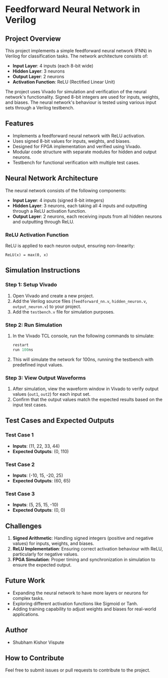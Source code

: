 
# Feedforward Neural Network in Verilog

## Project Overview
This project implements a simple feedforward neural network (FNN) in Verilog for classification tasks. The network architecture consists of:
- **Input Layer**: 4 inputs (each 8-bit wide)
- **Hidden Layer**: 3 neurons
- **Output Layer**: 2 neurons
- **Activation Function**: ReLU (Rectified Linear Unit)

The project uses Vivado for simulation and verification of the neural network's functionality. Signed 8-bit integers are used for inputs, weights, and biases. The neural network's behaviour is tested using various input sets through a Verilog testbench.

## Features
- Implements a feedforward neural network with ReLU activation.
- Uses signed 8-bit values for inputs, weights, and biases.
- Designed for FPGA implementation and verified using Vivado.
- Modular code structure with separate modules for hidden and output neurons.
- Testbench for functional verification with multiple test cases.

## Neural Network Architecture
The neural network consists of the following components:
- **Input Layer**: 4 inputs (signed 8-bit integers)
- **Hidden Layer**: 3 neurons, each taking all 4 inputs and outputting through a ReLU activation function.
- **Output Layer**: 2 neurons, each receiving inputs from all hidden neurons and outputting through ReLU.

### ReLU Activation Function
ReLU is applied to each neuron output, ensuring non-linearity:
```
ReLU(x) = max(0, x)
```

## Simulation Instructions

### Step 1: Setup Vivado
1. Open Vivado and create a new project.
2. Add the Verilog source files (`feedforward_nn.v`, `hidden_neuron.v`, `output_neuron.v`) to your project.
3. Add the `testbench.v` file for simulation purposes.

### Step 2: Run Simulation
1. In the Vivado TCL console, run the following commands to simulate:
   ```tcl
   restart
   run 100ns
   ```
2. This will simulate the network for 100ns, running the testbench with predefined input values.

### Step 3: View Output Waveforms
1. After simulation, view the waveform window in Vivado to verify output values (`out1`, `out2`) for each input set.
2. Confirm that the output values match the expected results based on the input test cases.

## Test Cases and Expected Outputs

### Test Case 1
- **Inputs**: (11, 22, 33, 44)
- **Expected Outputs**: (0, 110)

### Test Case 2
- **Inputs**: (-10, 15, -20, 25)
- **Expected Outputs**: (60, 65)

### Test Case 3
- **Inputs**: (5, 25, 15, -10)
- **Expected Outputs**: (0, 0)

## Challenges
1. **Signed Arithmetic**: Handling signed integers (positive and negative values) for inputs, weights, and biases.
2. **ReLU Implementation**: Ensuring correct activation behaviour with ReLU, particularly for negative values.
3. **FPGA Simulation**: Proper timing and synchronization in simulation to ensure the expected output.

## Future Work
- Expanding the neural network to have more layers or neurons for complex tasks.
- Exploring different activation functions like Sigmoid or Tanh.
- Adding training capability to adjust weights and biases for real-world applications.



## Author
- Shubham Kishor Vispute

## How to Contribute
Feel free to submit issues or pull requests to contribute to the project.

